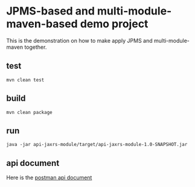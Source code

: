 # JPMS-based and multi-module-maven-based demo project
This is the demonstration on how to make apply JPMS and multi-module-maven together.

## test

```
mvn clean test
```

## build

```shell
mvn clean package
```

## run

```shell
java -jar api-jaxrs-module/target/api-jaxrs-module-1.0-SNAPSHOT.jar
```

## api document

Here is the [postman api document](./doc/book.postman_collection.json)
